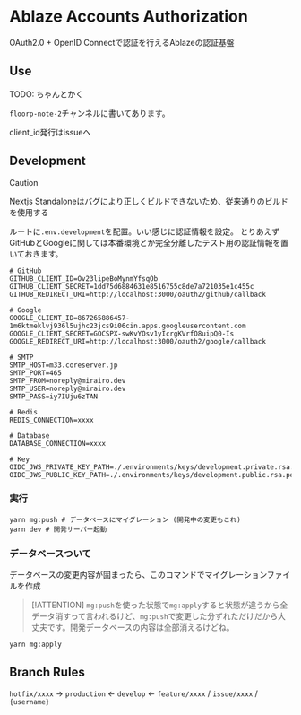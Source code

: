 # Ablaze Accounts Authorization

OAuth2.0 + OpenID Connectで認証を行えるAblazeの認証基盤

## Use

TODO: ちゃんとかく

`floorp-note-2`チャンネルに書いてあります。

client_id発行はissueへ

## Development

> [!CAUTION]
> Nextjs Standaloneはバグにより正しくビルドできないため、従来通りのビルドを使用する

ルートに`.env.development`を配置。いい感じに認証情報を設定。
とりあえずGitHubとGoogleに関しては本番環境とか完全分離したテスト用の認証情報を置いておきます。

```
# GitHub
GITHUB_CLIENT_ID=Ov23lipeBoMynmYfsqOb
GITHUB_CLIENT_SECRET=1dd75d6884631e8516755c8de7a721035e1c455c
GITHUB_REDIRECT_URI=http://localhost:3000/oauth2/github/callback

# Google
GOOGLE_CLIENT_ID=867265886457-1m6ktmeklvj936l5ujhc23jcs9i06cin.apps.googleusercontent.com
GOOGLE_CLIENT_SECRET=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
GOOGLE_REDIRECT_URI=http://localhost:3000/oauth2/google/callback

# SMTP
SMTP_HOST=m33.coreserver.jp
SMTP_PORT=465
SMTP_FROM=noreply@mirairo.dev
SMTP_USER=noreply@mirairo.dev
SMTP_PASS=iy7IUju6zTAN

# Redis
REDIS_CONNECTION=xxxx

# Database
DATABASE_CONNECTION=xxxx

# Key
OIDC_JWS_PRIVATE_KEY_PATH=./.environments/keys/development.private.rsa.pem
OIDC_JWS_PUBLIC_KEY_PATH=./.environments/keys/development.public.rsa.pem

```

### 実行

```
yarn mg:push # データベースにマイグレーション (開発中の変更もこれ)
yarn dev # 開発サーバー起動
```

### データベースついて

データベースの変更内容が固まったら、このコマンドでマイグレーションファイルを作成

>  [!ATTENTION]
> `mg:push`を使った状態で`mg:apply`すると状態が違うから全データ消すって言われるけど、`mg:push`で変更した分ずれただけだから大丈夫です。開発データベースの内容は全部消えるけどね。

```
yarn mg:apply
```

## Branch Rules

`hotfix/xxxx` -> `production` <- `develop` <- `feature/xxxx` / `issue/xxxx` / `{username}`
